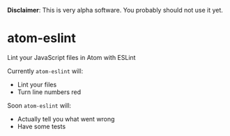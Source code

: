**Disclaimer**: This is very alpha software. You probably should not use it yet.

# atom-eslint

Lint your JavaScript files in Atom with ESLint

Currently `atom-eslint` will:

* Lint your files
* Turn line numbers red

Soon `atom-eslint` will:

* Actually tell you what went wrong
* Have some tests
